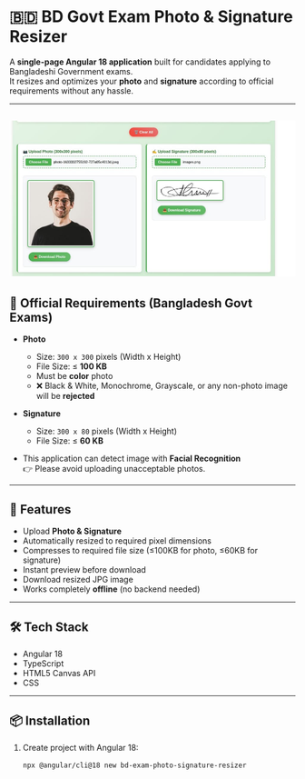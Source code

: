 # 🇧🇩 BD Govt Exam Photo & Signature Resizer

A **single-page Angular 18 application** built for candidates applying to Bangladeshi Government exams.  
It resizes and optimizes your **photo** and **signature** according to official requirements without any hassle.

---
![image alt](https://github.com/bymshihab/photo-signature-resizer/blob/5f60dc498a16e4b47b176e76f823979699536fbb/537807605_4182583988682952_1308281738531510381_n.jpg)
---

## 📏 Official Requirements (Bangladesh Govt Exams)

- **Photo**
  - Size: `300 x 300` pixels (Width x Height)
  - File Size: ≤ **100 KB**
  - Must be **color** photo
  - ❌ Black & White, Monochrome, Grayscale, or any non-photo image will be **rejected**

- **Signature**
  - Size: `300 x 80` pixels (Width x Height)
  - File Size: ≤ **60 KB**

- This application can detect image with **Facial Recognition**  
  👉 Please avoid uploading unacceptable photos.

---

## 🚀 Features
- Upload **Photo & Signature**
- Automatically resized to required pixel dimensions
- Compresses to required file size (≤100KB for photo, ≤60KB for signature)
- Instant preview before download
- Download resized JPG image
- Works completely **offline** (no backend needed)

---

## 🛠️ Tech Stack
- Angular 18
- TypeScript
- HTML5 Canvas API
- CSS

---

## 📦 Installation

1. Create project with Angular 18:
   ```bash
   npx @angular/cli@18 new bd-exam-photo-signature-resizer
